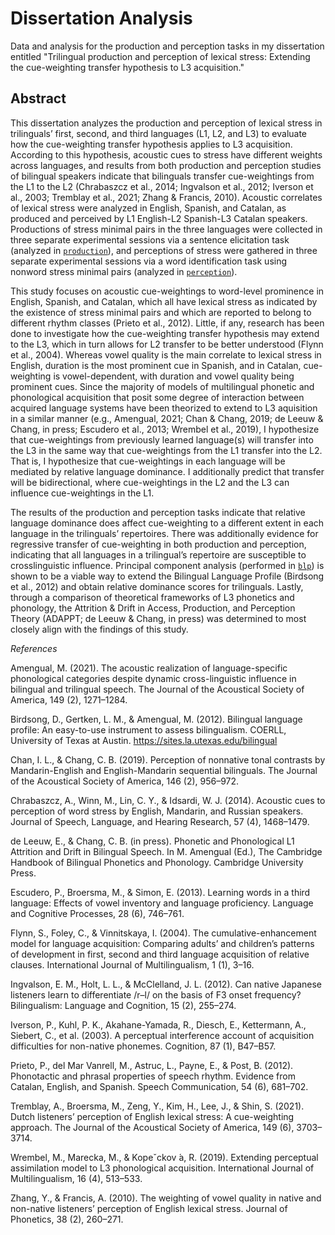 # Dissertation Analysis
Data and analysis for the production and perception tasks in my dissertation entitled "Trilingual production and perception of lexical stress: Extending the cue-weighting transfer hypothesis to L3 acquisition."

## Abstract

This dissertation analyzes the production and perception of lexical stress in trilinguals’ first, second, and third languages (L1, L2, and L3) to evaluate how the cue-weighting transfer hypothesis applies to L3 acquisition. According to this hypothesis, acoustic cues to stress have different weights across languages, and results from both production and perception studies of bilingual speakers indicate that bilinguals transfer cue-weightings from the L1 to the L2 (Chrabaszcz et al., 2014; Ingvalson et al., 2012; Iverson et al., 2003; Tremblay et al., 2021; Zhang & Francis, 2010). Acoustic correlates of lexical stress were analyzed in English, Spanish, and Catalan, as produced and perceived by L1 English-L2 Spanish-L3 Catalan speakers. Productions of stress minimal pairs in the three languages were collected in three separate experimental sessions via a sentence elicitation task (analyzed in [`production`](https://github.com/anniehelms/diss/tree/main/production)), and perceptions of stress were gathered in three separate experimental sessions via a word identification task using nonword stress minimal pairs (analyzed in [`perception`](https://github.com/anniehelms/diss/tree/main/perception)).

This study focuses on acoustic cue-weightings to word-level prominence in English, Spanish, and Catalan, which all have lexical stress as indicated by the existence of stress minimal pairs and which are reported to belong to different rhythm classes (Prieto et al., 2012). Little, if any, research has been done to investigate how the cue-weighting transfer hypothesis may extend to the L3, which in turn allows for L2 transfer to be better understood (Flynn et al., 2004). Whereas vowel quality is the main correlate to lexical stress in English, duration is the most prominent cue in Spanish, and in Catalan, cue-weighting is vowel-dependent,
with duration and vowel quality being prominent cues. Since the majority of models of multilingual phonetic and phonological acquisition that posit some degree of interaction between acquired language systems have been theorized to extend to L3 aquisition in a similar manner (e.g., Amengual, 2021; Chan & Chang, 2019; de Leeuw & Chang, in press; Escudero et al., 2013; Wrembel et al., 2019), I hypothesize that cue-weightings from previously learned language(s) will transfer into the L3 in the same way that cue-weightings from the L1 transfer into the L2. That is, I hypothesize that cue-weightings in each language will be mediated by relative language dominance. I additionally predict that transfer will be bidirectional, where cue-weightings in the L2 and the L3 can influence cue-weightings in the L1.

The results of the production and perception tasks indicate that relative language dominance does affect cue-weighting to a different extent in each language in the trilinguals’ repertoires. There was additionally evidence for regressive transfer of cue-weighting in both production and perception, indicating that all languages in a trilingual’s repertoire are susceptible to
crosslinguistic influence. Principal component analysis (performed in [`blp`](https://github.com/anniehelms/diss/tree/main/blp)) is shown to be a viable way to extend the Bilingual Language Profile (Birdsong et al., 2012) and obtain relative dominance scores for trilinguals. Lastly, through a comparison of theoretical frameworks of L3 phonetics and phonology, the Attrition & Drift in Access, Production, and Perception Theory (ADAPPT; de Leeuw & Chang, in press) was determined to most closely align with the findings of this study.



*References*

Amengual, M. (2021). The acoustic realization of language-specific phonological categories despite dynamic cross-linguistic influence in bilingual and trilingual speech. The Journal of the Acoustical Society of America, 149 (2), 1271–1284.

Birdsong, D., Gertken, L. M., & Amengual, M. (2012). Bilingual language profile: An easy-to-use instrument to assess bilingualism. COERLL, University of Texas at Austin. https://sites.la.utexas.edu/bilingual

Chan, I. L., & Chang, C. B. (2019). Perception of nonnative tonal contrasts by Mandarin-English and English-Mandarin sequential bilinguals. The Journal of the Acoustical Society of America, 146 (2), 956–972.

Chrabaszcz, A., Winn, M., Lin, C. Y., & Idsardi, W. J. (2014). Acoustic cues to perception of word stress by English, Mandarin, and Russian speakers. Journal of Speech, Language, and Hearing Research, 57 (4), 1468–1479.

de Leeuw, E., & Chang, C. B. (in press). Phonetic and Phonological L1 Attrition and Drift in Bilingual Speech. In M. Amengual (Ed.), The Cambridge Handbook of Bilingual Phonetics and Phonology. Cambridge University Press.

Escudero, P., Broersma, M., & Simon, E. (2013). Learning words in a third language: Effects of vowel inventory and language proficiency. Language and Cognitive Processes, 28 (6), 746–761.

Flynn, S., Foley, C., & Vinnitskaya, I. (2004). The cumulative-enhancement model for language acquisition: Comparing adults’ and children’s patterns of development in first, second and third language acquisition of relative clauses. International Journal of Multilingualism, 1 (1), 3–16.

Ingvalson, E. M., Holt, L. L., & McClelland, J. L. (2012). Can native Japanese listeners learn to differentiate /r–l/ on the basis of F3 onset frequency? Bilingualism: Language and Cognition, 15 (2), 255–274.

Iverson, P., Kuhl, P. K., Akahane-Yamada, R., Diesch, E., Kettermann, A., Siebert, C., et al. (2003). A perceptual interference account of acquisition difficulties for non-native phonemes. Cognition, 87 (1), B47–B57. 

Prieto, P., del Mar Vanrell, M., Astruc, L., Payne, E., & Post, B. (2012). Phonotactic and phrasal properties of speech rhythm. Evidence from Catalan, English, and Spanish. Speech Communication, 54 (6), 681–702.

Tremblay, A., Broersma, M., Zeng, Y., Kim, H., Lee, J., & Shin, S. (2021). Dutch listeners’ perception of English lexical stress: A cue-weighting approach. The Journal of the Acoustical Society of America, 149 (6), 3703–3714.

Wrembel, M., Marecka, M., & Kopeˇckov ́a, R. (2019). Extending perceptual assimilation model to L3 phonological acquisition. International Journal of Multilingualism, 16 (4), 513–533.

Zhang, Y., & Francis, A. (2010). The weighting of vowel quality in native and non-native listeners’ perception of English lexical stress. Journal of Phonetics, 38 (2), 260–271.


